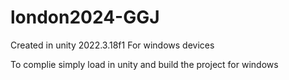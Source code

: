 # london2024-GGJ

Created in unity 2022.3.18f1
For windows devices

To complie simply load in unity and build the project for windows
